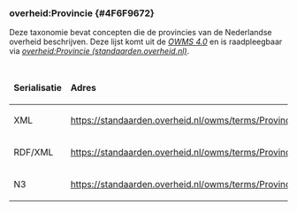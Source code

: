 ### overheid:Provincie {#4F6F9672}
Deze taxonomie bevat concepten die de provincies van de Nederlandse overheid beschrijven. Deze lijst komt uit de <a href='https://standaarden.overheid.nl/owms/terms' target='_blank'><i>OWMS 4.0</i></a> en is raadpleegbaar via <a href='https://standaarden.overheid.nl/owms/terms/Provincie' target='_blank'><i>overheid:Provincie (standaarden.overheid.nl)</i></a>.
<table style='width: 100%;'><caption></caption>
<colgroup><col id='col1' style='width: 19.24976481655691%;'>
<col id='col2' style='width: 80.75023518344308%;'>
</colgroup>
<thead valign='top'><tr><th align='left' style='border-top: 0pt none #000000; border-left: 0pt none #000000; border-bottom: 0pt none #000000; border-right: 0pt none #000000; background-color: none;'><p id='0FD9B327'>Serialisatie</th>
<th align='left' style='border-top: 0pt none #000000; border-left: 0pt none #000000; border-bottom: 0pt none #000000; border-right: 0pt none #000000; background-color: none;'><p id='2DBA9318'>Adres</th>
</tr>
</thead>
<tbody valign='top'><tr><td align='left' style='border-top: 0pt none #000000; border-left: 0pt none #000000; border-bottom: 0pt none #000000; border-right: 0pt none #000000; background-color: none;'><p id='3356FCC5'>XML</td>
<td align='left' style='border-top: 0pt none #000000; border-left: 0pt none #000000; border-bottom: 0pt none #000000; border-right: 0pt none #000000; background-color: none;'><p id='2B2BE20A'><a href='https://standaarden.overheid.nl/owms/terms/Provincie.xml' target='_blank'>https://standaarden.overheid.nl/owms/terms/Provincie.xml</a></td>
</tr>
<tr><td align='left' style='border-top: 0pt none #000000; border-left: 0pt none #000000; border-bottom: 0pt none #000000; border-right: 0pt none #000000; background-color: none;'><p id='7A527532'>RDF/XML</td>
<td align='left' style='border-top: 0pt none #000000; border-left: 0pt none #000000; border-bottom: 0pt none #000000; border-right: 0pt none #000000; background-color: none;'><p id='4866EB49'><a href='https://standaarden.overheid.nl/owms/terms/Provincie.rdf' target='_blank'>https://standaarden.overheid.nl/owms/terms/Provincie.rdf</a></td>
</tr>
<tr><td align='left' style='border-top: 0pt none #000000; border-left: 0pt none #000000; border-bottom: 0pt none #000000; border-right: 0pt none #000000; background-color: none;'><p id='24A978DA'>N3</td>
<td align='left' style='border-top: 0pt none #000000; border-left: 0pt none #000000; border-bottom: 0pt none #000000; border-right: 0pt none #000000; background-color: none;'><p id='148E1BFD'><a href='https://standaarden.overheid.nl/owms/terms/Provincie.n3' target='_blank'>https://standaarden.overheid.nl/owms/terms/Provincie.n3</a></td>
</tr>
</tbody>
</table>

